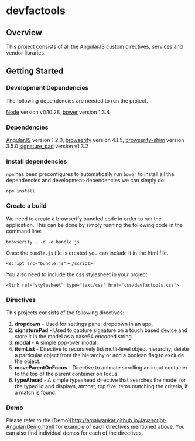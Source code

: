 # devfactools

## Overview

This project consists of all the [AngularJS](http://angularjs.org/) custom directives, services and vendor libraries.

## Getting Started

### Development Dependencies 

The following dependencies are needed to run the project.

[Node](http://nodejs.org) version v0.10.28, 
[bower](http://bower.io) version 1.3.4

### Dependencies

[AngularJS](http://angularjs.org/) version 1.2.0,
[browserify](http://browserify.org) version 4.1.5, 
[browserify-shim](https://github.com/thlorenz/browserify-shim) version 3.5.0
[signature_pad](https://github.com/szimek/signature_pad) version v1.3.2

### Install dependencies 

`npm` has been preconfigures to automatically run `bower` to install all the dependencies and development-dependencies we can simply do:

```
npm install
```

### Create a build

We need to create a browserify bundled code in order to run the application. This can be done by simply running the following code in the command line:

```
browserify . -d -o bundle.js
```

Once the `bundle.js` file is created you can include it in the html file.
```
<script src="bundle.js"></script>
```
You also need to include the css stylesheet in your project.
```
<link rel="stylesheet" type="text/css" href="css/devfactools.css">
```
### Directives

This projects consists of the following directives:

1. **dropdown** - Used for settings panel dropdown in an app.
2. **signaturePad**  - Used to capture signature on a touch based device and store it in the model as a base64 encoded string.
3. **modal** - A simple pop-over modal.
4. **itemList** - Directive to recursively list mutli-level object hierarchy, delete a particular object from the hierarchy or add a boolean flag to exclude the object. 
5. **moveParentOnFocus** - Directive to animate scrolling an input container to the top of the parent container on focus. 
6. **typeAhead** - A simple typeahead directive that searches the model for the typed id and displays, atmost, top five items matching the criteria, if a match is found. 

### Demo

Please refer to the (Demo)[http://amalwankar.github.io/Javascript-Angular/Demo.html] for example of each directives mentioned above. You can also find individual demos for each of the directives. 



